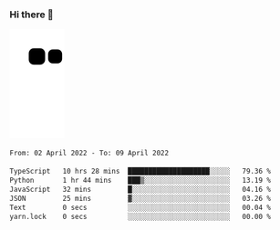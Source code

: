 ### Hi there 👋
![Alt text](https://raw.githubusercontent.com/romain22222/romain22222/output/github-contribution-grid-snake.svg)

<!--START_SECTION:waka-->

```text
From: 02 April 2022 - To: 09 April 2022

TypeScript   10 hrs 28 mins  ████████████████████░░░░░   79.36 %
Python       1 hr 44 mins    ███▒░░░░░░░░░░░░░░░░░░░░░   13.19 %
JavaScript   32 mins         █░░░░░░░░░░░░░░░░░░░░░░░░   04.16 %
JSON         25 mins         ▓░░░░░░░░░░░░░░░░░░░░░░░░   03.26 %
Text         0 secs          ░░░░░░░░░░░░░░░░░░░░░░░░░   00.04 %
yarn.lock    0 secs          ░░░░░░░░░░░░░░░░░░░░░░░░░   00.00 %
```

<!--END_SECTION:waka-->
<!--
**romain22222/romain22222** is a ✨ _special_ ✨ repository because its `README.md` (this file) appears on your GitHub profile.

Here are some ideas to get you started:

- 🔭 I’m currently working on ...
- 🌱 I’m currently learning ...
- 👯 I’m looking to collaborate on ...
- 🤔 I’m looking for help with ...
- 💬 Ask me about ...
- 📫 How to reach me: ...
- 😄 Pronouns: ...
- ⚡ Fun fact: ...
-->
